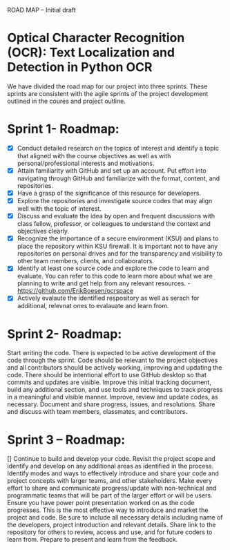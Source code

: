 ROAD MAP – Initial draft

# Optical Character Recognition (OCR): Text Localization and Detection in Python OCR

We have divided the road map for our project into three sprints. These sprints are consistent with the agile sprints of the project development outlined in the coures and project outline. 

# Sprint 1- Roadmap: 
- [x] Conduct detailed research on the topics of interest and identify a topic that aligned with the course objectives as well as with personal/professional interests and motivations. 
- [x] Attain familiarity with GitHub and set up an account. Put effort into navigating through GitHub and familiarize with the format, content, and repositories.
- [x] Have a grasp of the significance of this resource for developers.
- [x] Explore the repositories and investigate source codes that may align well with the topic of interest.
- [x] Discuss and evaluate the idea by open and frequent discussions with class fellow, professor, or colleagues to understand the context and objectives clearly.
- [x] Recognize the importance of a secure environment (KSU) and plans to place the repository within KSU firewall. It is important not to have any repositories on personal drives and for the transparency and visibility to other team members, clients, and collaborators.
- [x] Identify at least one source code and explore the code to learn and evaluate.  You can refer to this code to learn more about what we are planning to write and get help from any relevant resources. -https://github.com/ErikBoesen/ocrspace
- [x] Actively evalaute the identified respository as well as serach for additional, relevnat ones to evalauate and learn from.

# Sprint 2- Roadmap: 
Start writing the code. There is expected to be active development of the code through the sprint. 
Code should be relevant to the project objectives and all contributors should be actively working, improving and updating the code. 
There should be intentional effort to use GitHub desktop so that commits and updates are visible. 
Improve this initial tracking document, build any additional section, and use tools and techniques to track progress in a meaningful and visible manner.
Improve, review and update codes, as necessary. 
Document and share progress, issues, and resolutions.
Share and discuss with team members, classmates, and contributors. 


# Sprint 3 – Roadmap: 
[] Continue to build and develop your code. Revisit the project scope and identify and develop on any additional areas as identified in the process.
Identify modes and ways to effectively introduce and share your code and project concepts with larger teams, and other stakeholders. 
Make every effort to share and communicate progress/update with non-technical and programmatic teams that will be part of the larger effort or will be users. 
Ensure you have power point presentation worked on as the code progresses. This is the most effective way to introduce and market the project and code. Be sure to include all necessary details including name of the developers, project introduction and relevant details.
Share link to the repository for others to review, access and use, and for future coders to learn from. 
Prepare to present and learn from the feedback. 

